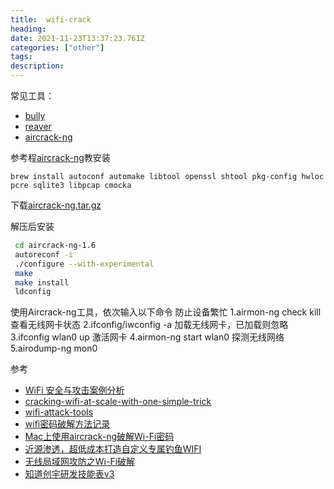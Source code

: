 ```yaml
---
title:  wifi-crack
heading: 
date: 2021-11-23T13:37:23.761Z
categories: ["other"]
tags: 
description: 
---
```


常见工具：  

- [bully](https://www.kali.org/tools/bully/)
- [reaver](https://www.kali.org/tools/reaver/)
- [aircrack-ng](https://www.aircrack-ng.org/doku.php?id=install_aircrack#installing_on_mac_osx)


参考程[aircrack-ng](https://github.com/aircrack-ng/aircrack-ng)教安装
``` 
brew install autoconf automake libtool openssl shtool pkg-config hwloc pcre sqlite3 libpcap cmocka
```
下载[aircrack-ng.tar.gz](https://www.aircrack-ng.org/doku.php?id=install_aircrack#installing_on_mac_osx)

解压后安装
```bash
 cd aircrack-ng-1.6
 autoreconf -i
 ./configure --with-experimental
 make
 make install
 ldconfig
```



使用Aircrack-ng工具，依次输入以下命令
防止设备繁忙
1.airmon-ng check kill
查看无线网卡状态
2.ifconfig/iwconfig -a
加载无线网卡，已加载则忽略
3.ifconfig wlan0 up
激活网卡
4.airmon-ng start wlan0
探测无线网络
5.airodump-ng mon0


参考  
- [WiFi 安全与攻击案例分析](https://paper.seebug.org/1159/)
- [cracking-wifi-at-scale-with-one-simple-trick](https://www.cyberark.com/resources/threat-research-blog/cracking-wifi-at-scale-with-one-simple-trick)
- [wifi-attack-tools](https://linuxhint.com/wireless-attack-tools-kali-linux/)
- [wifi密码破解方法记录](https://www.jianshu.com/p/44d54b5369d8)
- [Mac上使用aircrack-ng破解Wi-Fi密码](https://uare.github.io/2016/cracking-wifi-by-aircrack-ng-on-mac)
- [近源渗透，超低成本打造自定义专属钓鱼WIFI](https://www.freebuf.com/articles/wireless/272733.html)
- [无线局域网攻防之Wi-Fi破解](https://www.freebuf.com/articles/wireless/280568.html)
- [知道创宇研发技能表v3](https://blog.knownsec.com/Knownsec_RD_Checklist/index.html)
